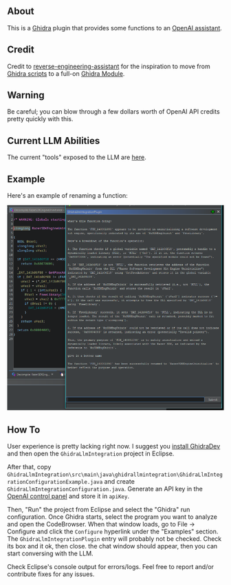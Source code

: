 ## About
This is a [Ghidra](https://github.com/NationalSecurityAgency/ghidra) plugin that provides some functions to an [OpenAI assistant](https://platform.openai.com/docs/api-reference/assistants).

## Credit
Credit to [reverse-engineering-assistant](https://github.com/cyberkaida/reverse-engineering-assistant) for the inspiration to move from [Ghidra scripts](https://github.com/unkmc/ghidra_scripts) to a full-on [Ghidra Module](https://htmlpreview.github.io/?https://github.com/NationalSecurityAgency/ghidra/blob/master/GhidraBuild/EclipsePlugins/GhidraDev/GhidraDevPlugin/GhidraDev_README.html#NewGhidraModuleProject).

## Warning
Be careful; you can blow through a few dollars worth of OpenAI API credits pretty quickly with this.

## Current LLM Abilities
The current "tools" exposed to the LLM are [here](GhidraLlmIntegration/src/main/java/ghidrallmintegration/tools/functions).

## Example
Here's an example of renaming a function:

![Function Rename](screenshots/rename_function.png)

## How To
User experience is pretty lacking right now. I suggest you [install GhidraDev](https://htmlpreview.github.io/?https://github.com/NationalSecurityAgency/ghidra/blob/master/GhidraBuild/EclipsePlugins/GhidraDev/GhidraDevPlugin/GhidraDev_README.html#ManualInstall) and then open the `GhidraLlmIntegration` project in Eclipse. 

After that, copy `GhidraLlmIntegration\src\main\java\ghidrallmintegration\GhidraLlmIntegrationConfigurationExample.java` and create `GhidraLlmIntegrationConfiguration.java`. Generate an API key in the [OpenAI control panel](https://platform.openai.com/api-keys) and store it in `apiKey`. 

Then, "Run" the project from Eclipse and select the "Ghidra" run configuration. Once Ghidra starts, select the program you want to analyze and open the CodeBrowser. When that window loads, go to File -> Configure and click the `Configure` hyperlink under the "Examples" section. The `GhidraLlmIntegrationPlugin` entry will probably not be checked. Check its box and it ok, then close. the chat window should appear, then you can start conversing with the LLM. 

Check Eclipse's console output for errors/logs. Feel free to report and/or contribute fixes for any issues. 
